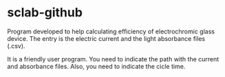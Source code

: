 # sclab-github
Program developed to help calculating efficiency of electrochromic glass device. The entry is the electric current and the light absorbance files (.csv).

It is a friendly user program. You need to indicate the path with the current and absorbance files. Also, you need to indicate the cicle time.
